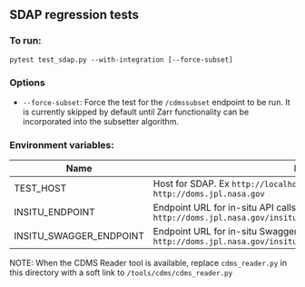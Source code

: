 ## SDAP regression tests

### To run:

```shell
pytest test_sdap.py --with-integration [--force-subset]
```

### Options

- `--force-subset`: Force the test for the `/cdmssubset` endpoint to be run. It is currently skipped by default until Zarr functionality
can be incorporated into the subsetter algorithm.


### Environment variables:

| Name                    | Function                                                                                                                                               |
|-------------------------|--------------------------------------------------------------------------------------------------------------------------------------------------------|
| TEST_HOST               | Host for SDAP. Ex `http://localhost:8083/`. Default: `http://doms.jpl.nasa.gov`                                                                        |
| INSITU_ENDPOINT         | Endpoint URL for in-situ API calls. Default: `http://doms.jpl.nasa.gov/insitu/1.0/query_data_doms_custom_pagination`                                   |
| INSITU_SWAGGER_ENDPOINT | Endpoint URL for in-situ SwaggerUI. Default: `http://doms.jpl.nasa.gov/insitu/1.0/insitu_query_swagger/`                                               |

NOTE: When the CDMS Reader tool is available, replace `cdms_reader.py` in this directory with a soft link to `/tools/cdms/cdms_reader.py`